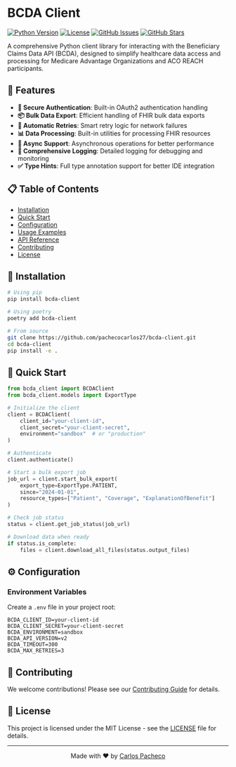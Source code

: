 # BCDA Client

[![Python Version](https://img.shields.io/badge/python-3.8+-blue.svg)](https://www.python.org/downloads/)
[![License](https://img.shields.io/badge/license-MIT-green.svg)](LICENSE)
[![GitHub Issues](https://img.shields.io/github/issues/pachecocarlos27/bcda-client.svg)](https://github.com/pachecocarlos27/bcda-client/issues)
[![GitHub Stars](https://img.shields.io/github/stars/pachecocarlos27/bcda-client.svg)](https://github.com/pachecocarlos27/bcda-client/stargazers)

A comprehensive Python client library for interacting with the Beneficiary Claims Data API (BCDA), designed to simplify healthcare data access and processing for Medicare Advantage Organizations and ACO REACH participants.

## 🎯 Features

- **🔐 Secure Authentication**: Built-in OAuth2 authentication handling
- **📦 Bulk Data Export**: Efficient handling of FHIR bulk data exports
- **🔄 Automatic Retries**: Smart retry logic for network failures
- **📊 Data Processing**: Built-in utilities for processing FHIR resources
- **🚀 Async Support**: Asynchronous operations for better performance
- **📝 Comprehensive Logging**: Detailed logging for debugging and monitoring
- **✅ Type Hints**: Full type annotation support for better IDE integration

## 📋 Table of Contents

- [Installation](#-installation)
- [Quick Start](#-quick-start)
- [Configuration](#-configuration)
- [Usage Examples](#-usage-examples)
- [API Reference](#-api-reference)
- [Contributing](#-contributing)
- [License](#-license)

## 🚀 Installation

```bash
# Using pip
pip install bcda-client

# Using poetry
poetry add bcda-client

# From source
git clone https://github.com/pachecocarlos27/bcda-client.git
cd bcda-client
pip install -e .
```

## 🏃 Quick Start

```python
from bcda_client import BCDAClient
from bcda_client.models import ExportType

# Initialize the client
client = BCDAClient(
    client_id="your-client-id",
    client_secret="your-client-secret",
    environment="sandbox"  # or "production"
)

# Authenticate
client.authenticate()

# Start a bulk export job
job_url = client.start_bulk_export(
    export_type=ExportType.PATIENT,
    since="2024-01-01",
    resource_types=["Patient", "Coverage", "ExplanationOfBenefit"]
)

# Check job status
status = client.get_job_status(job_url)

# Download data when ready
if status.is_complete:
    files = client.download_all_files(status.output_files)
```

## ⚙️ Configuration

### Environment Variables

Create a `.env` file in your project root:

```env
BCDA_CLIENT_ID=your-client-id
BCDA_CLIENT_SECRET=your-client-secret
BCDA_ENVIRONMENT=sandbox
BCDA_API_VERSION=v2
BCDA_TIMEOUT=300
BCDA_MAX_RETRIES=3
```

## 🤝 Contributing

We welcome contributions! Please see our [Contributing Guide](CONTRIBUTING.md) for details.

## 📝 License

This project is licensed under the MIT License - see the [LICENSE](LICENSE) file for details.

---

<div align="center">
Made with ❤️ by <a href="https://github.com/pachecocarlos27">Carlos Pacheco</a>
</div>

